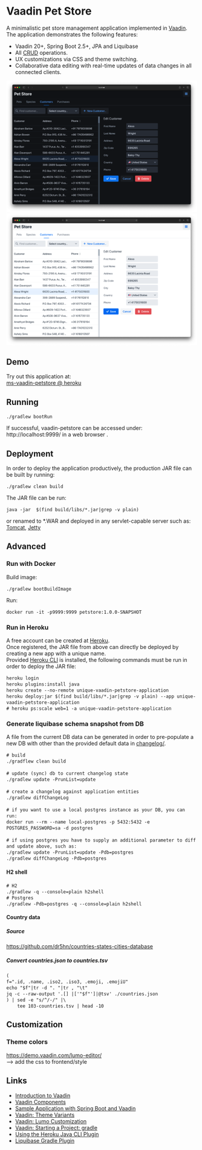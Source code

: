 # Vaadin Pet Store

A minimalistic pet store management application implemented in [Vaadin](https://vaadin.com/).  
The application demonstrates the following features: 
- Vaadin 20+, Spring Boot 2.5+, JPA and Liquibase 
- All [CRUD](https://en.wikipedia.org/wiki/Create,_read,_update_and_delete) operations.
- UX customizations via CSS and theme switching. 
- Collaborative data editing with real-time updates of data changes in all connected clients.

![Screenshot](doc/vaadin-petstore-dark.png)
![Screenshot](doc/vaadin-petstore-light.png)

## Demo
Try out this application at:  
[ms-vaadin-petstore @ heroku](https://ms-vaadin-petstore.herokuapp.com/)

## Running
```
./gradlew bootRun
```
If successful, vaadin-petstore can be accessed under: http://localhost:9999/ in a web browser . 

## Deployment 

In order to deploy the application productively, the production JAR file can be built by running:
```
./gradlew clean build
```

The JAR file can be run:
```
java -jar  $(find build/libs/*.jar|grep -v plain)
```
or renamed to *.WAR and deployed in any servlet-capable server such as:  
[Tomcat](http://tomcat.apache.org/), [Jetty](https://www.eclipse.org/jetty/)

## Advanced

### Run with Docker
Build image:
```
./gradlew bootBuildImage
```

Run:
```
docker run -it -p9999:9999 petstore:1.0.0-SNAPSHOT
```

### Run in Heroku
A free account can be created at [Heroku](https://heroku.com/).  
Once registered, the JAR file from above can directly be deployed by creating a new app with a unique name.  
Provided [Heroku CLI](https://devcenter.heroku.com/articles/heroku-command-line) is installed, the following commands must be run in order to deploy the JAR file:
```
heroku login
heroku plugins:install java
heroku create --no-remote unique-vaadin-petstore-application
heroku deploy:jar $(find build/libs/*.jar|grep -v plain) --app unique-vaadin-petstore-application
# heroku ps:scale web=1 -a unique-vaadin-petstore-application
```

### Generate liquibase schema snapshot from DB
A file from the current DB data can be generated in order to pre-populate a new DB with other than the provided default data in [changelog/](src/main/resources/db/changelog/). 
```
# build
./gradflew clean build

# update (sync) db to current changelog state
./gradlew update -PrunList=update

# create a changelog against application entities 
./gradlew diffChangeLog

# if you want to use a local postgres instance as your DB, you can run:
docker run --rm --name local-postgres -p 5432:5432 -e POSTGRES_PASSWORD=sa -d postgres

# if using postgres you have to supply an additional parameter to diff and update above, such as:
./gradlew update -PrunList=update -Pdb=postgres
./gradlew diffChangeLog -Pdb=postgres 
```

#### H2 shell
```
# H2
./gradlew -q --console=plain h2shell
# Postgres
./gradlew -Pdb=postgres -q --console=plain h2shell
```

#### Country data
##### Source
https://github.com/dr5hn/countries-states-cities-database
##### Convert countries.json to countries.tsv
```
(
f=".id, .name, .iso2, .iso3, .emoji, .emojiU"
echo "$f"|tr -d ". "|tr , "\t"
jq -c --raw-output '.[] |['"$f"']|@tsv' ./countries.json
) | sed -e "s/^/-/" |\
    tee 103-countries.tsv | head -10
```

## Customization

### Theme colors
https://demo.vaadin.com/lumo-editor/  
--> add the css to frontend/style

## Links

- [Introduction to Vaadin](https://www.baeldung.com/vaadin)
- [Vaadin Components](https://vaadin.com/components)
- [Sample Application with Spring Boot and Vaadin](https://www.baeldung.com/spring-boot-vaadin)
- [Vaadin: Theme Variants](https://vaadin.com/docs/v14/flow/styling/theme-variants)
- [Vaadin: Lumo Customization](https://vaadin.com/docs/v14/flow/styling/lumo/customization)
- [Vaadin: Starting a Project: gradle](https://vaadin.com/docs/latest/guide/start/gradle)
- [Using the Heroku Java CLI Plugin](https://devcenter.heroku.com/articles/deploying-executable-jar-files#using-the-heroku-java-cli-plugin)
- [Liquibase Gradle Plugin](https://github.com/liquibase/liquibase-gradle-plugin)

